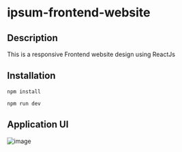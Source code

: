 ﻿# ipsum-frontend-website
 
## Description
This is a responsive Frontend website design using ReactJs

## Installation

```
npm install
```
```
npm run dev
```

## Application UI
![image](https://github.com/mdshakilkhan841/ipsum-frontend-website/assets/77512256/41aef671-3492-4055-9207-972ff4c12db1)


